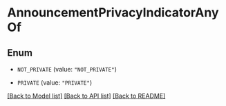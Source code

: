 # AnnouncementPrivacyIndicatorAnyOf

## Enum


* `NOT_PRIVATE` (value: `"NOT_PRIVATE"`)

* `PRIVATE` (value: `"PRIVATE"`)


[[Back to Model list]](../README.md#documentation-for-models) [[Back to API list]](../README.md#documentation-for-api-endpoints) [[Back to README]](../README.md)



